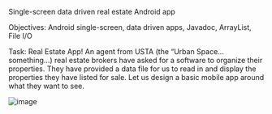 Single-screen data driven real estate Android app

Objectives:
Android single-screen, data driven apps, 
Javadoc,
ArrayList,
File I/O

Task: Real Estate App!
An agent from USTA (the “Urban Space... something…) real estate brokers have asked for a software to organize their properties. 
They have provided a data file for us to read in and display the properties they have listed for sale. Let us design a basic mobile app around what they want to see. 


![image](https://github.com/user-attachments/assets/4da37b03-d33f-440b-86d1-9ac186bc1f61)
